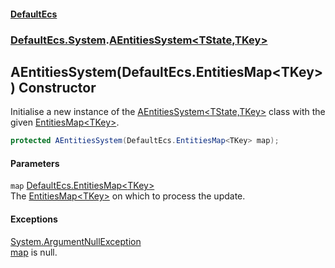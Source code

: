 #### [DefaultEcs](./index.md 'index')
### [DefaultEcs.System](./DefaultEcs-System.md 'DefaultEcs.System').[AEntitiesSystem&lt;TState,TKey&gt;](./DefaultEcs-System-AEntitiesSystem-TState_TKey-.md 'DefaultEcs.System.AEntitiesSystem&lt;TState,TKey&gt;')
## AEntitiesSystem(DefaultEcs.EntitiesMap&lt;TKey&gt;) Constructor
Initialise a new instance of the [AEntitiesSystem&lt;TState,TKey&gt;](./DefaultEcs-System-AEntitiesSystem-TState_TKey-.md 'DefaultEcs.System.AEntitiesSystem&lt;TState,TKey&gt;') class with the given [EntitiesMap&lt;TKey&gt;](./DefaultEcs-EntitiesMap-TKey-.md 'DefaultEcs.EntitiesMap&lt;TKey&gt;').  
```csharp
protected AEntitiesSystem(DefaultEcs.EntitiesMap<TKey> map);
```
#### Parameters
<a name='DefaultEcs-System-AEntitiesSystem-TState_TKey--AEntitiesSystem(DefaultEcs-EntitiesMap-TKey-)-map'></a>
`map` [DefaultEcs.EntitiesMap&lt;](./DefaultEcs-EntitiesMap-TKey-.md 'DefaultEcs.EntitiesMap&lt;TKey&gt;')[TKey](./DefaultEcs-System-AEntitiesSystem-TState_TKey-.md#DefaultEcs-System-AEntitiesSystem-TState_TKey--TKey 'DefaultEcs.System.AEntitiesSystem&lt;TState,TKey&gt;.TKey')[&gt;](./DefaultEcs-EntitiesMap-TKey-.md 'DefaultEcs.EntitiesMap&lt;TKey&gt;')  
The [EntitiesMap&lt;TKey&gt;](./DefaultEcs-EntitiesMap-TKey-.md 'DefaultEcs.EntitiesMap&lt;TKey&gt;') on which to process the update.  
  
#### Exceptions
[System.ArgumentNullException](https://docs.microsoft.com/en-us/dotnet/api/System.ArgumentNullException 'System.ArgumentNullException')  
[map](#DefaultEcs-System-AEntitiesSystem-TState_TKey--AEntitiesSystem(DefaultEcs-EntitiesMap-TKey-)-map 'DefaultEcs.System.AEntitiesSystem&lt;TState,TKey&gt;.AEntitiesSystem(DefaultEcs.EntitiesMap&lt;TKey&gt;).map') is null.  
